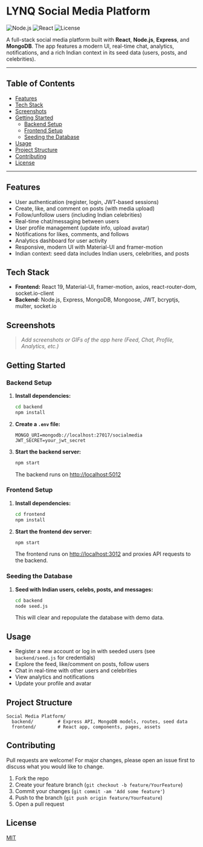 # LYNQ Social Media Platform

![Node.js](https://img.shields.io/badge/Node.js-18.x-green?logo=node.js)
![React](https://img.shields.io/badge/React-19.x-blue?logo=react)
![License](https://img.shields.io/badge/license-MIT-lightgrey)

A full-stack social media platform built with **React**, **Node.js**, **Express**, and **MongoDB**. The app features a modern UI, real-time chat, analytics, notifications, and a rich Indian context in its seed data (users, posts, and celebrities).

---

## Table of Contents
- [Features](#features)
- [Tech Stack](#tech-stack)
- [Screenshots](#screenshots)
- [Getting Started](#getting-started)
  - [Backend Setup](#backend-setup)
  - [Frontend Setup](#frontend-setup)
  - [Seeding the Database](#seeding-the-database)
- [Usage](#usage)
- [Project Structure](#project-structure)
- [Contributing](#contributing)
- [License](#license)

---

## Features
- User authentication (register, login, JWT-based sessions)
- Create, like, and comment on posts (with media upload)
- Follow/unfollow users (including Indian celebrities)
- Real-time chat/messaging between users
- User profile management (update info, upload avatar)
- Notifications for likes, comments, and follows
- Analytics dashboard for user activity
- Responsive, modern UI with Material-UI and framer-motion
- Indian context: seed data includes Indian users, celebrities, and posts

## Tech Stack
- **Frontend:** React 19, Material-UI, framer-motion, axios, react-router-dom, socket.io-client
- **Backend:** Node.js, Express, MongoDB, Mongoose, JWT, bcryptjs, multer, socket.io

## Screenshots
> _Add screenshots or GIFs of the app here (Feed, Chat, Profile, Analytics, etc.)_

## Getting Started

### Backend Setup
1. **Install dependencies:**
   ```bash
   cd backend
   npm install
   ```
2. **Create a `.env` file:**
   ```env
   MONGO_URI=mongodb://localhost:27017/socialmedia
   JWT_SECRET=your_jwt_secret
   ```
3. **Start the backend server:**
   ```bash
   npm start
   ```
   The backend runs on [http://localhost:5012](http://localhost:5012)

### Frontend Setup
1. **Install dependencies:**
   ```bash
   cd frontend
   npm install
   ```
2. **Start the frontend dev server:**
   ```bash
   npm start
   ```
   The frontend runs on [http://localhost:3012](http://localhost:3012) and proxies API requests to the backend.

### Seeding the Database
1. **Seed with Indian users, celebs, posts, and messages:**
   ```bash
   cd backend
   node seed.js
   ```
   This will clear and repopulate the database with demo data.

## Usage
- Register a new account or log in with seeded users (see `backend/seed.js` for credentials)
- Explore the feed, like/comment on posts, follow users
- Chat in real-time with other users and celebrities
- View analytics and notifications
- Update your profile and avatar

## Project Structure
```
Social Media Platform/
  backend/         # Express API, MongoDB models, routes, seed data
  frontend/        # React app, components, pages, assets
```

## Contributing
Pull requests are welcome! For major changes, please open an issue first to discuss what you would like to change.

1. Fork the repo
2. Create your feature branch (`git checkout -b feature/YourFeature`)
3. Commit your changes (`git commit -am 'Add some feature'`)
4. Push to the branch (`git push origin feature/YourFeature`)
5. Open a pull request

## License

[MIT](LICENSE) 
